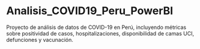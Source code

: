 # Analisis_COVID19_Peru_PowerBI
Proyecto de análisis de datos de COVID-19 en Perú, incluyendo métricas sobre positividad de casos, hospitalizaciones, disponibilidad de camas UCI, defunciones y vacunación.
